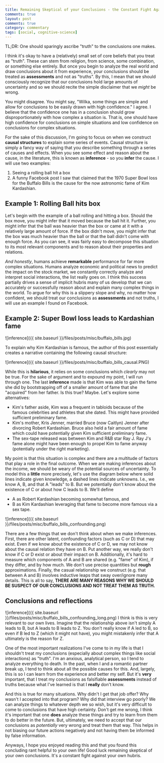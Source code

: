 ```yaml
---
title: Remaining Skeptical of your Conclusions - the Constant Fight Against your Hubris
comments: true
layout: post
comments: true
category: commentary
tags: [social, cognitive-science]
---
```


TL;DR: One should sparingly ascribe "truth" to the conclusions one makes.

I think it's okay to have a (relatively) small set of core beliefs that you treat as "truth". These can stem from religion, from science, some combination, or something else entirely. But once you begin to analyze the real world and draw conclusions about it from experience, your conclusions should be treated as **assessments** and not as "truths". 
By this, I mean that we should consciously recognize that our conclusions hold large amounts of  uncertainty and so we should recite the simple disclaimer that we *might* be wrong.
<!-- and accept that potentially large sources of uncertainty accompany our conclusions.  -->
<!-- Additionally, often, we should recite the simple disclaimer that we *might* be wrong. -->

You might disagree. You might say, "Wilka, some things are simple and allow for conclusions to be easily drawn with high confidence." I agree. I believe that the confidence one has in a conclusion should grow disproportionately with how complex a situation is. That is, one should have high confidence for conclusions on simple situations and low confidence on conclusions for complex situations.
 <!-- situations tend to correspond to low confidence. -->

For the sake of this discussion, I'm going to focus on when we construct **causal structures** to explain some series of events. Causal structure is simply a fancy way of saying that you describe something through a series of causes and effects. When you see some effect and reason about the cause, in the literature, this is known as **inference** - so you **infer** the cause. I will use two examples:
1. Seeing a rolling ball hit a box
2. A funny Facebook post I saw that claimed that the 1970 Super Bowl loss for the Buffalo Bills is the cause for the now astronomic fame of Kim Kardashian.


## Example 1: Rolling Ball hits box
Let's begin with the example of a ball rolling and hitting a box. Should the box move, you might infer that it moved because the ball hit it. Further, you might infer that the ball was heavier than the box or came at it with a relatively large amount of force. If the box didn't move, you might infer that the box was much heavier than the ball or that the ball didn't come with enough force. As you can see, it was fairly easy to decompose this situation to its most relevant components and to reason about their properties and relations. 

*And honestly*, humans achieve **remarkable** performance for far more complex situations. Humans analyze economic and political news to predict the impact on the stock market, we constantly correctly analyze and interpret social interactions, the list really goes on. I think this success partially drives a sense of implicit hubris many of us develop that we can accurately or successfully reason about and explain many complex things in the world. To argue for why this is a slippery slope and why, no matter how confident, we should treat our conclusions as **assessments** and not truths, I will use an example I found on Facebook.

## Example 2: Super Bowl loss leads to Kardashian fame

![inference]({{ site.baseurl }}/files/posts/misc/buffalo_bills.jpg)

To explain why Kim Kardashian is famous, the author of this post essentially creates a narrative containing the following causal structure:

![inference]({{ site.baseurl }}/files/posts/misc/buffalo_bills_causal.PNG)

While this is **hilarious**, it relies on some conclusions which *clearly* may not be true. For the sake of argument and to expound my point, I will run through one. The last **inference** made is that Kim was able to gain the fame she did by bootstrapping off of a smaller amount of fame that she "acquired" from her father. Is this true? Maybe. Let's explore some alternatives:

* Kim's father aside, Kim was a frequent in tabloids because of the famous celebrities and athletes that she dated. This might have provided sufficient preliminary fame.
* Kim's mother, Kris Jenner, married Bruce (now Caitlyn) Jenner after divorcing Robert Kardashian. Bruce also held a fair amount of fame which could have potentially given Kim sufficient preliminary fame.
* The sex-tape released was between Kim and R&B star Ray J. Ray J's fame alone might have been enough to propel Kim to fame anyway (potentially under the right marketing).

My point is that this situation is complex and there are a multitude of factors that play a role in the final outcome. When we are making inferences about the income, we should be weary of the potential sources of uncertainty. To model this a **little** more precisely, let's use the diagram below where solid lines indicate given knowledge, a dashed lines indicate unknowns. I.e., we know A, B, and that A "leads" to B. But we potentially don't know about the existence of C or about how C leads to B. We'll define
* A as Robert Kardashian becoming somewhat famous, and 
* B as Kim Kardashian leveraging that fame to become more famous via a sex tape.

![inference]({{ site.baseurl }}/files/posts/misc/buffalo_bills_confounding.png)


There are a few things that we don't think about when we make inferences. First, there are other latent, confounding factors (such as C or D) that may exist. Even if we know about the existence of C or D, we may not know about the causal relation they have on B. Put another way, we really don't know if C or D exist or about their impact on B. Additionally, it's hard to measure which components of A and B are shared (e.g. "fame" of Kim), if they differ, and by how much. We don't use precise quantities but **rough** approximations. Finally, the casual relationship we construct (e.g. that between A and B) involves inductive leaps that sway over/ignore many details. This is all to say, **THERE ARE MANY REASONS WHY WE SHOULD BE SUSPECT OF OUR CONCLUSIONS AND NOT TREAT THEM AS TRUTH.**

## Conclusions and reflections
![inference]({{ site.baseurl }}/files/posts/misc/buffalo_bills_confounding_long.png)
I think is this is very relevant to our own lives. Imagine that the relationship above isn't simply A leads to B, but A leads to B leads to Z. You don't really know if A led to B, so even if B led to Z (which it might not have), you might mistakenly infer that A ultimately is the reason for Z. 

One of the most important realizations I've come to in my life is that I shouldn't treat my conclusions (especially about complex things like social interactions) as "truth". I'm an anxious, analytical person, so I tend to analyze everything to death. In the past, when I and a romantic partner break up, I tend to think about all the possible causes for this. And, largely, this is so I can learn from the experience and better my self. But it's **very** important, that I treat my conclusions as falsifiable **assessments** instead of truths because what I've learned is that I **really** don't know. 

And this is true for many situations. Why didn't I get that job offer? Why wasn't I accepted into that program? Why did that interview go poorly? We can analyze things to whatever depth we so wish, but it's very difficult to come to conclusions that have high certainty. Don't get me wrong, I think it's important that one **does** analyze these things and try to learn from them to do better in the future. But, ultimately, we need to accept that our conclusions as *potentially* very wrong and treat them that way. This helps in not biasing our future actions negatively and not having them be informed by false information. 

Anyways, I hope you enjoyed reading this and that you found this concluding rant helpful to your own life! Good luck remaining skeptical of your own conclusions. It's a constant fight against your own hubris.


<!-- 

Caption: Here, solid lines indicate given knowledge, a dashed lines indicate unknowns. I.e., we know A, B, and that A "leads" to B. But we potentially don't know about the existence of C or about how or that C leads to B.
I recently got into a discussion with a friend about personal "truths". She told me it was okay for people to have differing personal truths. I agreed with her but I tried to emphasize that the notion of "truth" should be ascribed to conclusions sparingly.

Understand that we have personal truths like religion. If you're christian, christianity, god, etc. are your truths.

But I think you have to be careful about not treating conclusions you make about the highly complex real world as truths. especially when it comes to making conclusions about the world in terms of cause and effect there are a TON of potentially latent, confounding factors


personal story. I actually came to a realization about this around the time I was a sophomore in college.

Recently, I was analyzing the behavior of a close friend of mine. She seemed to respond aggressively to me when I made sloppy comments.
in my memory, she responded with frustration when I first met her as well
did her responses change? Can I with ANY certainty or accuracy qualify this change?
no I can make a series of sloppy summarizations, inductive leaps, and what seem like deductions
I should NOT treat the output of that as my "truth". 
- summarize reasons


conclusions are uncertain. if you use them as a basis for future conclusions, you're INCREASING the uncertainty. It's like conditioning an estimation with variance on variables with high-variance. (think this through and formulate them mathemaitcally. try to include things like latent factors?). this leads to a vicious cycle.

-->
